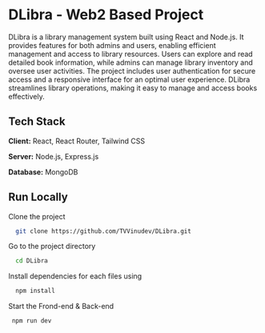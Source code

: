 
# DLibra - Web2 Based Project

DLibra is a library management system built using React and Node.js. It provides features for both admins and users, enabling efficient management and access to library resources. Users can explore and read detailed book information, while admins can manage library inventory and oversee user activities. The project includes user authentication for secure access and a responsive interface for an optimal user experience. DLibra streamlines library operations, making it easy to manage and access books effectively.




## Tech Stack

**Client:** React, React Router, Tailwind CSS

**Server:**  Node.js, Express.js

**Database:** MongoDB

## Run Locally

Clone the project

```bash
  git clone https://github.com/TVVinudev/DLibra.git
```

Go to the project directory

```bash
  cd DLibra
```

Install dependencies for each files using

```bash
  npm install
```

Start the Frond-end & Back-end

```bash
 npm run dev
```
